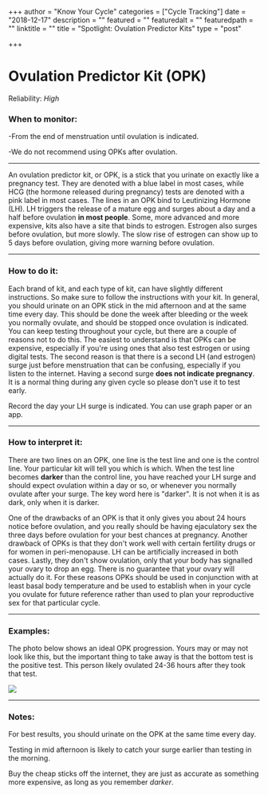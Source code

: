 +++
author = "Know Your Cycle"
categories = ["Cycle Tracking"]
date = "2018-12-17"
description = ""
featured = ""
featuredalt = ""
featuredpath = ""
linktitle = ""
title = "Spotlight: Ovulation Predictor Kits"
type = "post"

+++

# Ovulation Predictor Kit (OPK)

Reliability: *High*

### When to monitor:
-From the end of menstruation until ovulation is indicated.

-We do not recommend using OPKs after ovulation.

---

An ovulation predictor kit, or OPK, is a stick that you urinate on exactly like a pregnancy test. They are denoted with a blue label in most cases, while HCG (the hormone released during pregnancy) tests are denoted with a pink label in most cases. The lines in an OPK bind to Leutinizing Hormone (LH). LH triggers the release of a mature egg and surges about a day and a half before ovulation **in most people**. Some, more advanced and more expensive, kits also have a site that binds to estrogen. Estrogen also surges before ovulation, but more slowly. The slow rise of estrogen can show up to 5 days before ovulation, giving more warning before ovulation.

---

### How to do it:
Each brand of kit, and each type of kit, can have slightly different instructions. So make sure to follow the instructions with your kit. In general, you should urinate on an OPK stick in the mid afternoon and at the same time every day. This should be done the week after bleeding or the week you normally ovulate, and should be stopped once ovulation is indicated. You can keep testing throughout your cycle, but there are a couple of reasons not to do this. The easiest to understand is that OPKs can be expensive, especially if you're using ones that also test estrogen or using digital tests. The second reason is that there is a second LH (and estrogen) surge just before menstruation that can be confusing, especially if you listen to the internet. Having a second surge **does not indicate pregnancy**. It is a normal thing during any given cycle so please don't use it to test early.

Record the day your LH surge is indicated. You can use graph paper or an app.

---

### How to interpret it:
There are two lines on an OPK, one line is the test line and one is the control line. Your particular kit will tell you which is which. When the test line becomes **darker** than the control line, you have reached your LH surge and should expect ovulation within a day or so, or whenever you normally ovulate after your surge. The key word here is "darker". It is not when it is as dark, only when it is darker.

One of the drawbacks of an OPK is that it only gives you about 24 hours notice before ovulation, and you really should be having ejaculatory sex the three days before ovulation for your best chances at pregnancy. Another drawback of OPKs is that they don't work well with certain fertility drugs or for women in peri-menopause. LH can be artificially increased in both cases. Lastly, they don't show ovulation, only that your body has signalled your ovary to drop an egg. There is no guarantee that your ovary will actually do it. For these reasons OPKs should be used in conjunction with at least basal body temperature and be used to establish when in your cycle you ovulate for future reference rather than used to plan your reproductive sex for that particular cycle.

---

### Examples:

The photo below shows an ideal OPK progression. Yours may or may not look like this, but the important thing to take away is that the bottom test is the positive test. This person likely ovulated 24-36 hours after they took that test.

![](/img/main/sticks.jpg)

---

### Notes:

For best results, you should urinate on the OPK at the same time every day.

Testing in mid afternoon is likely to catch your surge earlier than testing in the morning.

Buy the cheap sticks off the internet, they are just as accurate as something more expensive, as long as you remember *darker*.
